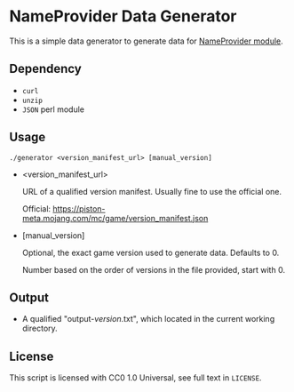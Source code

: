 # NameProvider Data Generator
This is a simple data generator to generate data for [NameProvider module](https://zh.minecraft.wiki/w/Module:NameProvider).

## Dependency
* `curl`
* `unzip`
* `JSON` perl module

## Usage
`./generator <version_manifest_url> [manual_version]`
* <version_manifest_url>

	URL of a qualified version manifest. Usually fine to use the official one.

	Official: https://piston-meta.mojang.com/mc/game/version_manifest.json
* [manual_version]

	Optional, the exact game version used to generate data. Defaults to 0.

	Number based on the order of versions in the file provided, start with 0.
## Output
* A qualified "output-*version*.txt", which located in the current working directory.

## License
This script is licensed with CC0 1.0 Universal, see full text in `LICENSE`.
